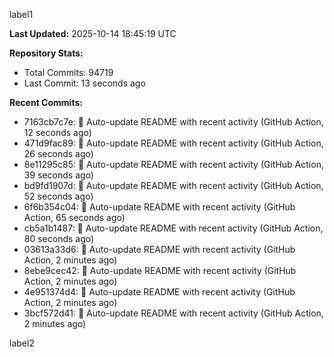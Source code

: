 
label1 
<!-- ACTIVITY_START -->
**Last Updated:** 2025-10-14 18:45:19 UTC

**Repository Stats:**
- Total Commits: 94719
- Last Commit: 13 seconds ago

**Recent Commits:**
- 7163cb7c7e: 🤖 Auto-update README with recent activity (GitHub Action, 12 seconds ago)
- 471d9fac89: 🤖 Auto-update README with recent activity (GitHub Action, 26 seconds ago)
- 8e11295c85: 🤖 Auto-update README with recent activity (GitHub Action, 39 seconds ago)
- bd9fd1907d: 🤖 Auto-update README with recent activity (GitHub Action, 52 seconds ago)
- 6f6b354c04: 🤖 Auto-update README with recent activity (GitHub Action, 65 seconds ago)
- cb5a1b1487: 🤖 Auto-update README with recent activity (GitHub Action, 80 seconds ago)
- 03613a33d6: 🤖 Auto-update README with recent activity (GitHub Action, 2 minutes ago)
- 8ebe9cec42: 🤖 Auto-update README with recent activity (GitHub Action, 2 minutes ago)
- 4e951374d4: 🤖 Auto-update README with recent activity (GitHub Action, 2 minutes ago)
- 3bcf572d41: 🤖 Auto-update README with recent activity (GitHub Action, 2 minutes ago)
<!-- ACTIVITY_END -->

label2
